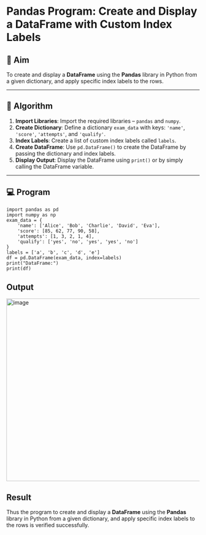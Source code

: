 # Pandas Program: Create and Display a DataFrame with Custom Index Labels

## 🎯 Aim

To create and display a **DataFrame** using the **Pandas** library in Python from a given dictionary, and apply specific index labels to the rows.

---

## 🧠 Algorithm

1. **Import Libraries**: Import the required libraries – `pandas` and `numpy`.
2. **Create Dictionary**: Define a dictionary `exam_data` with keys: `'name'`, `'score'`, `'attempts'`, and `'qualify'`.
3. **Index Labels**: Create a list of custom index labels called `labels`.
4. **Create DataFrame**: Use `pd.DataFrame()` to create the DataFrame by passing the dictionary and index labels.
5. **Display Output**: Display the DataFrame using `print()` or by simply calling the DataFrame variable.

---

## 💻 Program
```
import pandas as pd
import numpy as np
exam_data = {
    'name': ['Alice', 'Bob', 'Charlie', 'David', 'Eva'],
    'score': [85, 62, 77, 90, 58],
    'attempts': [1, 3, 2, 1, 4],
    'qualify': ['yes', 'no', 'yes', 'yes', 'no']
}
labels = ['a', 'b', 'c', 'd', 'e']
df = pd.DataFrame(exam_data, index=labels)
print("DataFrame:")
print(df)
```

## Output
<img width="1462" height="477" alt="image" src="https://github.com/user-attachments/assets/d5fb9737-279a-4fd2-bbb6-a01698018061" />

## Result
Thus the program to create and display a **DataFrame** using the **Pandas** library in Python from a given dictionary, and apply specific index labels to the rows is verified successfully.
